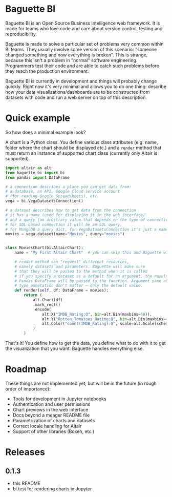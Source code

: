 # Baguette BI

Baguette BI is an Open Source Business Intelligence web framework. It is made for teams who love code and care about version control, testing and reproducibility.

Baguette is made to solve a particular set of problems very common within BI teams. They usually involve some version of this scenario: "someone changed something and now everything is broken". This is strange, because this isn't a problem in "normal" software engineering. Programmers test their code and are able to catch such problems before they reach the production environment.

Baguette BI is currently in development and things will probably change quickly. Right now it's very minimal and allows you to do one thing: describe how your data visualizations/dashboards are to be constructed from datasets with code and run a web server on top of this description.

# Quick example

So how does a minimal example look?

A chart is a Python class. You define various class attributes (e.g. name, folder where the chart should be displayed etc.) and a `render` method that must return an instance of supported chart class (currently only Altair is supported).

```py
import altair as alt
from baguette_bi import bi
from pandas import DataFrame

# a connection describes a place you can get data from:
# a database, an API, Google Cloud service account
# (for reading Google Spreadsheets), etc.
vega = bi.VegaDatasetsConnection()

# a dataset describes how to get data from the connection
# it has a name (used for displaying it in the web interface)
# and a query (an arbitrary value that depends on the type of connection)
# for SQL-based connection it will be an SQL query,
# for MongoDB a query dict, for VegaDatasetsConnection it's just a name of the dataset
movies = vega.dataset(name="Movies", query="movies")


class MoviesChart(bi.AltairChart):
    name = "My First Altair Chart"  # you can skip this and Baguette will generate a nice-looking name from the class name

    # render method can "request" different resources,
    # namely datasets and parameters. Baguette will make sure
    # that they will be passed to the method when it is called
    # if you specify a dataset as a default for an argument, the resulting
    # Pandas DataFrame will be passed to the function. Argument name and
    # type annotation don't matter — only the default value.
    def render(self, df: DataFrame = movies):
        return (
            alt.Chart(df)
            .mark_rect()
            .encode(
                alt.X("IMDB_Rating:Q", bin=alt.Bin(maxbins=60)),
                alt.Y("Rotten_Tomatoes_Rating:Q", bin=alt.Bin(maxbins=40)),
                alt.Color("count(IMDB_Rating):Q", scale=alt.Scale(scheme="greenblue")),
            )
        )
```

That's it! You define how to get the data, you define what to do with it to get the visualization that you want. Baguette handles everything else.


# Roadmap

These things are not implemented yet, but will be in the future (in rough order of importance):

- Tools for development in Jupyter notebooks
- Authentication and user permissions
- Chart previews in the web interface
- Docs beyond a meager README file
- Parametrization of charts and datasets
- Correct locale handling for Altair
- Support of other libraries (Bokeh, etc.)

# Releases

## 0.1.3

- this README
- bi.test for rendering charts in Jupyter
